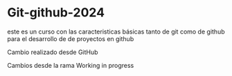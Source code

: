 # Git-github-2024
este es un curso con las caracteristicas básicas tanto de git como de github para el desarrollo de de proyectos en github

Cambio realizado desde GitHub

Cambios desde la rama Working in progress
